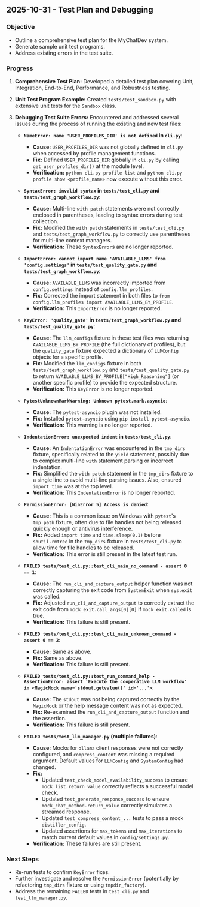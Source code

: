 ## 2025-10-31 - Test Plan and Debugging

### Objective
- Outline a comprehensive test plan for the MyChatDev system.
- Generate sample unit test programs.
- Address existing errors in the test suite.

### Progress
1.  **Comprehensive Test Plan:** Developed a detailed test plan covering Unit, Integration, End-to-End, Performance, and Robustness testing.
2.  **Unit Test Program Example:** Created `tests/test_sandbox.py` with extensive unit tests for the `Sandbox` class.
3.  **Debugging Test Suite Errors:** Encountered and addressed several issues during the process of running the existing and new test files:

    *   **`NameError: name 'USER_PROFILES_DIR' is not defined` in `cli.py`**:
        - **Cause:** `USER_PROFILES_DIR` was not globally defined in `cli.py` when accessed by profile management functions.
        - **Fix:** Defined `USER_PROFILES_DIR` globally in `cli.py` by calling `get_user_profiles_dir()` at the module level.
        - **Verification:** `python cli.py profile list` and `python cli.py profile show <profile_name>` now execute without this error.

    *   **`SyntaxError: invalid syntax` in `tests/test_cli.py` and `tests/test_graph_workflow.py`**:
        - **Cause:** Multi-line `with patch` statements were not correctly enclosed in parentheses, leading to syntax errors during test collection.
        - **Fix:** Modified the `with patch` statements in `tests/test_cli.py` and `tests/test_graph_workflow.py` to correctly use parentheses for multi-line context managers.
        - **Verification:** These `SyntaxError`s are no longer reported.

    *   **`ImportError: cannot import name 'AVAILABLE_LLMS' from 'config.settings'` in `tests/test_quality_gate.py` and `tests/test_graph_workflow.py`**:
        - **Cause:** `AVAILABLE_LLMS` was incorrectly imported from `config.settings` instead of `config.llm_profiles`.
        - **Fix:** Corrected the import statement in both files to `from config.llm_profiles import AVAILABLE_LLMS_BY_PROFILE`.
        - **Verification:** This `ImportError` is no longer reported.

    *   **`KeyError: 'quality_gate'` in `tests/test_graph_workflow.py` and `tests/test_quality_gate.py`**:
        - **Cause:** The `llm_configs` fixture in these test files was returning `AVAILABLE_LLMS_BY_PROFILE` (the full dictionary of profiles), but the `quality_gate` fixture expected a dictionary of `LLMConfig` objects for a specific profile.
        - **Fix:** Modified the `llm_configs` fixture in both `tests/test_graph_workflow.py` and `tests/test_quality_gate.py` to return `AVAILABLE_LLMS_BY_PROFILE["High_Reasoning"]` (or another specific profile) to provide the expected structure.
        - **Verification:** This `KeyError` is no longer reported.

    *   **`PytestUnknownMarkWarning: Unknown pytest.mark.asyncio`**:
        - **Cause:** The `pytest-asyncio` plugin was not installed.
        - **Fix:** Installed `pytest-asyncio` using `pip install pytest-asyncio`.
        - **Verification:** This warning is no longer reported.

    *   **`IndentationError: unexpected indent` in `tests/test_cli.py`**:
        - **Cause:** An `IndentationError` was encountered in the `tmp_dirs` fixture, specifically related to the `yield` statement, possibly due to complex multi-line `with` statement parsing or incorrect indentation.
        - **Fix:** Simplified the `with patch` statement in the `tmp_dirs` fixture to a single line to avoid multi-line parsing issues. Also, ensured `import time` was at the top level.
        - **Verification:** This `IndentationError` is no longer reported.

    *   **`PermissionError: [WinError 5] Access is denied`**:
        - **Cause:** This is a common issue on Windows with `pytest`'s `tmp_path` fixture, often due to file handles not being released quickly enough or antivirus interference.
        - **Fix:** Added `import time` and `time.sleep(0.1)` before `shutil.rmtree` in the `tmp_dirs` fixture in `tests/test_cli.py` to allow time for file handles to be released.
        - **Verification:** This error is still present in the latest test run.

    *   **`FAILED tests/test_cli.py::test_cli_main_no_command - assert 0 == 1`**:
        - **Cause:** The `run_cli_and_capture_output` helper function was not correctly capturing the exit code from `SystemExit` when `sys.exit` was called.
        - **Fix:** Adjusted `run_cli_and_capture_output` to correctly extract the exit code from `mock_exit.call_args[0][0]` if `mock_exit.called` is true.
        - **Verification:** This failure is still present.

    *   **`FAILED tests/test_cli.py::test_cli_main_unknown_command - assert 0 == 2`**:
        - **Cause:** Same as above.
        - **Fix:** Same as above.
        - **Verification:** This failure is still present.

    *   **`FAILED tests/test_cli.py::test_run_command_help - AssertionError: assert 'Execute the cooperative LLM workflow' in <MagicMock name='stdout.getvalue()' id='...'>`**:
        - **Cause:** The `stdout` was not being captured correctly by the `MagicMock` or the help message content was not as expected.
        - **Fix:** Re-examined the `run_cli_and_capture_output` function and the assertion.
        - **Verification:** This failure is still present.

    *   **`FAILED tests/test_llm_manager.py` (multiple failures)**:
        - **Cause:** Mocks for `ollama` client responses were not correctly configured, and `compress_content` was missing a required argument. Default values for `LLMConfig` and `SystemConfig` had changed.
        - **Fix:**
            - Updated `test_check_model_availability_success` to ensure `mock_list.return_value` correctly reflects a successful model check.
            - Updated `test_generate_response_success` to ensure `mock_chat_method.return_value` correctly simulates a streamed response.
            - Updated `test_compress_content_...` tests to pass a mock `distiller_config`.
            - Updated assertions for `max_tokens` and `max_iterations` to match current default values in `config/settings.py`.
        - **Verification:** These failures are still present.

### Next Steps
- Re-run tests to confirm `KeyError` fixes.
- Further investigate and resolve the `PermissionError` (potentially by refactoring `tmp_dirs` fixture or using `tmpdir_factory`).
- Address the remaining `FAILED` tests in `test_cli.py` and `test_llm_manager.py`.